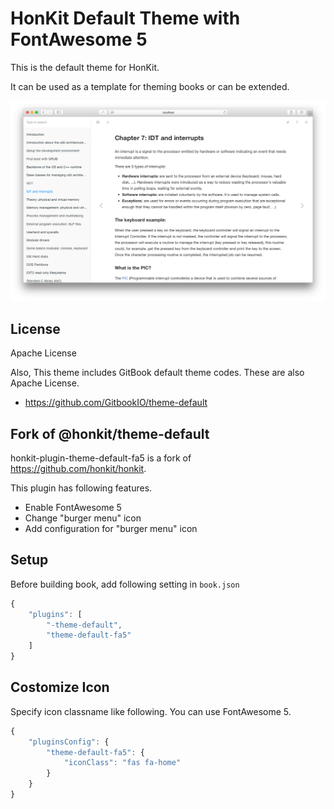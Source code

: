 # HonKit Default Theme with FontAwesome 5

This is the default theme for HonKit.

It can be used as a template for theming books or can be extended.

![Image](./preview.png)

## License

Apache License

Also, This theme includes GitBook default theme codes.
These are also Apache License.

- https://github.com/GitbookIO/theme-default


## Fork of @honkit/theme-default

honkit-plugin-theme-default-fa5 is a fork of https://github.com/honkit/honkit.

This plugin has following features.

- Enable FontAwesome 5
- Change "burger menu" icon
- Add configuration for "burger menu" icon

## Setup

Before building book, add following setting in `book.json`
```js
{
	"plugins": [
		"-theme-default",
		"theme-default-fa5"
	]
}

```

## Costomize Icon

Specify icon classname like following.
You can use FontAwesome 5.

```js
{
	"pluginsConfig": {
		"theme-default-fa5": {
			"iconClass": "fas fa-home"
		}
	}
}
```
